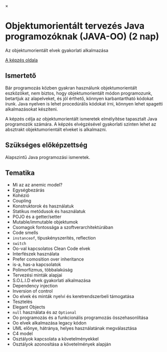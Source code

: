 ×

# Objektumorientált tervezés Java programozóknak (JAVA-OO) (2 nap)

Az objektumorientált elvek gyakorlati alkalmazása

[A képzés oldala](https://www.training360.com/kepzes/java-oo)

## Ismertető

Bár programozás közben gyakran használunk objektumorientált eszközöket, nem biztos, hogy objektumorientált módon programozunk, betartjuk az alapelveket, és jól érthető, könnyen karbantartható kódokat írunk. Java nyelven is lehet procedúrális kódokat írni, könnyen lehet spagetti alkalmazásokat készíteni.

A képzés célja az objektumorientált ismeretek elmélyítése tapasztalt Java programozók számára. A képzés elvégzésével gyakorlati szinten lehet az absztrakt objektumorientált elveket is alkalmazni.

## Szükséges előképzettség

Alapszintű Java programozási ismeretek.

## Tematika

  * Mi az az anemic model?
  * Egységbezárás
  * Kohézió
  * Coupling
  * Konstruktorok és használatuk
  * Statikus metódusok és használatuk
  * POJO és a getter/setter
  * Mutable/immutable objektumok
  * Csomagok fontossága a szoftverarchitektúrában
  * Code smells
  * `instanceof`, típuskényszerítés, reflection
  * `switch`
  * Oo-val kapcsolatos Clean Code elvek
  * Interfészek használata
  * Prefer comosition over inheritance
  * is-a, has-a kapcsolatok
  * Polimorfizmus, többalakúság
  * Tervezési minták alapjai
  * S.O.L.I.D elvek gyakorlati alkalmazása
  * Dependency injection
  * Inversion of control
  * Oo elvek és minták nyelvi és keretrendszerbeli támogatása
  * Tesztelés
  * Elegant Objects
  * `null` használata és az `Optional`
  * Oo programozás és a funkcionális programozás összehasonlítása
  * Oo elvek alkalmazása legacy kódon
  * UML előnye, hátránya, helyes használatának megválasztása
  * C4 model
  * Osztályok kapcsolata a követelményekkel
  * Osztályok azonosítása a követelmények alapján